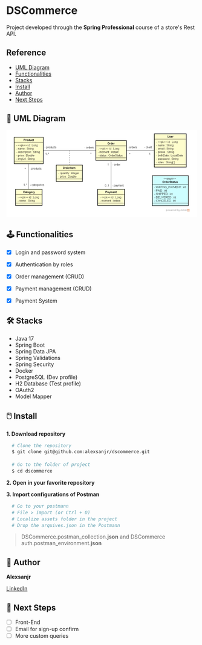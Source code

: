 
# DSCommerce

Project developed through the **Spring Professional** course of a store's Rest API.


## Reference

 - <a href="#-uml-diagram">UML Diagram</a>
 - <a href="#-functionalities">Functionalities</a>
 - <a href="#-stacks">Stacks</a>
 - <a href="#-🖱️-install">Install</a>
 - <a href="#-🧭-author">Author</a>
 - <a href="#-🔬-next-steps">Next Steps</a>


## 📗 UML Diagram

![UML Diagram](./assets/uml-diagram.png)

## 🕹️ Functionalities

- [x]  Login and password system
- [x]  Authentication by roles 
- [x]  Order management (CRUD)
- [x]  Payment management (CRUD)
- [x]  Payment System



## 🛠️ Stacks

- Java 17
- Spring Boot
- Spring Data JPA
- Spring Validations
- Spring Security
- Docker
- PostgreSQL (Dev profile)
- H2 Database (Test profile)
- OAuth2
- Model Mapper

## 🖱️ Install

**1. Download repository**

```bash
  # Clone the repository
  $ git clone git@github.com:alexsanjr/dscommerce.git

  # Go to the folder of project
  $ cd dscommerce
```
**2. Open in your favorite repository**


**3. Import configurations of Postman**
```bash
  # Go to your postmann
  # File > Import (or Ctrl + O)
  # Localize assets folder in the project
  # Drop the arquives.json in the Postmann
```
> DSCommerce.postman_collection.**json** and DSCommerce auth.postman_environment.**json** 
    
## 🧭 Author

**Alexsanjr**

[LinkedIn](https://www.linkedin.com/in/alexsanjr/)


## 🔬 Next Steps

- [ ]  Front-End
- [ ]  Email for sign-up confirm
- [ ]  More custom queries
